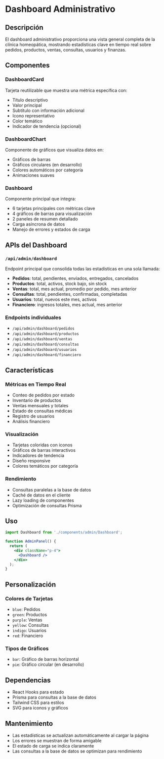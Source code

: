 # Dashboard Administrativo

## Descripción
El dashboard administrativo proporciona una vista general completa de la clínica homeopática, mostrando estadísticas clave en tiempo real sobre pedidos, productos, ventas, consultas, usuarios y finanzas.

## Componentes

### DashboardCard
Tarjeta reutilizable que muestra una métrica específica con:
- Título descriptivo
- Valor principal
- Subtítulo con información adicional
- Icono representativo
- Color temático
- Indicador de tendencia (opcional)

### DashboardChart
Componente de gráficos que visualiza datos en:
- Gráficos de barras
- Gráficos circulares (en desarrollo)
- Colores automáticos por categoría
- Animaciones suaves

### Dashboard
Componente principal que integra:
- 6 tarjetas principales con métricas clave
- 4 gráficos de barras para visualización
- 2 paneles de resumen detallado
- Carga asíncrona de datos
- Manejo de errores y estados de carga

## APIs del Dashboard

### `/api/admin/dashboard`
Endpoint principal que consolida todas las estadísticas en una sola llamada:
- **Pedidos**: total, pendientes, enviados, entregados, cancelados
- **Productos**: total, activos, stock bajo, sin stock
- **Ventas**: total, mes actual, promedio por pedido, mes anterior
- **Consultas**: total, pendientes, confirmadas, completadas
- **Usuarios**: total, nuevos este mes, activos
- **Financiero**: ingresos totales, mes actual, mes anterior

### Endpoints individuales
- `/api/admin/dashboard/pedidos`
- `/api/admin/dashboard/productos`
- `/api/admin/dashboard/ventas`
- `/api/admin/dashboard/consultas`
- `/api/admin/dashboard/usuarios`
- `/api/admin/dashboard/financiero`

## Características

### Métricas en Tiempo Real
- Conteo de pedidos por estado
- Inventario de productos
- Ventas mensuales y totales
- Estado de consultas médicas
- Registro de usuarios
- Análisis financiero

### Visualización
- Tarjetas coloridas con iconos
- Gráficos de barras interactivos
- Indicadores de tendencia
- Diseño responsive
- Colores temáticos por categoría

### Rendimiento
- Consultas paralelas a la base de datos
- Caché de datos en el cliente
- Lazy loading de componentes
- Optimización de consultas Prisma

## Uso

```jsx
import Dashboard from './components/admin/Dashboard';

function AdminPanel() {
  return (
    <div className="p-4">
      <Dashboard />
    </div>
  );
}
```

## Personalización

### Colores de Tarjetas
- `blue`: Pedidos
- `green`: Productos
- `purple`: Ventas
- `yellow`: Consultas
- `indigo`: Usuarios
- `red`: Financiero

### Tipos de Gráficos
- `bar`: Gráfico de barras horizontal
- `pie`: Gráfico circular (en desarrollo)

## Dependencias
- React Hooks para estado
- Prisma para consultas a la base de datos
- Tailwind CSS para estilos
- SVG para iconos y gráficos

## Mantenimiento
- Las estadísticas se actualizan automáticamente al cargar la página
- Los errores se muestran de forma amigable
- El estado de carga se indica claramente
- Las consultas a la base de datos se optimizan para rendimiento 